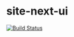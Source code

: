 # site-next-ui
[![Build Status](https://travis-ci.com/ZAnsder/site-next-ui.svg?branch=master)](https://travis-ci.com/ZAnsder/site-next-ui)